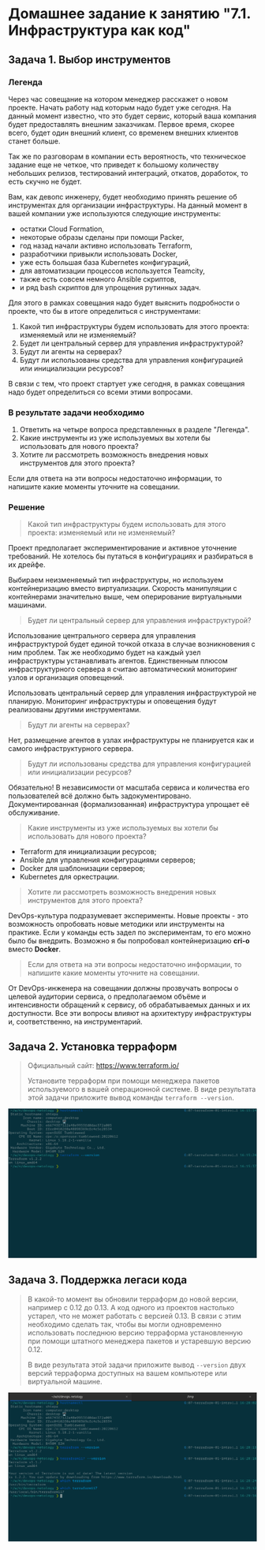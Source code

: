 # Домашнее задание к занятию "7.1. Инфраструктура как код"

## Задача 1. Выбор инструментов

### Легенда

Через час совещание на котором менеджер расскажет о новом проекте. Начать работу над которым надо будет уже сегодня. На данный момент известно, что это будет сервис, который ваша компания будет предоставлять внешним заказчикам. Первое время, скорее всего, будет один внешний клиент, со временем внешних клиентов станет больше.

Так же по разговорам в компании есть вероятность, что техническое задание еще не четкое, что приведет к большому
количеству небольших релизов, тестирований интеграций, откатов, доработок, то есть скучно не будет.  

Вам, как девопс инженеру, будет необходимо принять решение об инструментах для организации инфраструктуры. На данный момент в вашей компании уже используются следующие инструменты:

- остатки Сloud Formation,
- некоторые образы сделаны при помощи Packer,
- год назад начали активно использовать Terraform,
- разработчики привыкли использовать Docker,
- уже есть большая база Kubernetes конфигураций,
- для автоматизации процессов используется Teamcity,
- также есть совсем немного Ansible скриптов,
- и ряд bash скриптов для упрощения рутинных задач.  

Для этого в рамках совещания надо будет выяснить подробности о проекте, что бы в итоге определиться с инструментами:

1. Какой тип инфраструктуры будем использовать для этого проекта: изменяемый или не изменяемый?
1. Будет ли центральный сервер для управления инфраструктурой?
1. Будут ли агенты на серверах?
1. Будут ли использованы средства для управления конфигурацией или инициализации ресурсов?

В связи с тем, что проект стартует уже сегодня, в рамках совещания надо будет определиться со всеми этими вопросами.

### В результате задачи необходимо

1. Ответить на четыре вопроса представленных в разделе "Легенда". 
1. Какие инструменты из уже используемых вы хотели бы использовать для нового проекта?
1. Хотите ли рассмотреть возможность внедрения новых инструментов для этого проекта?

Если для ответа на эти вопросы недостаточно информации, то напишите какие моменты уточните на совещании.

### Решение

> Какой тип инфраструктуры будем использовать для этого проекта: изменяемый или не изменяемый?

Проект предполагает экспериментирование и активное уточнение требований. Не хотелось бы путаться в конфигурациях и разбираться в их дрейфе.

Выбираем неизменяемый тип инфраструктуры, но используем контейнеризацию вместо виртуализации. Скорость манипуляции с контейнерами значительно выше, чем оперирование виртуальными машинами.

> Будет ли центральный сервер для управления инфраструктурой?

Использование центрального сервера для управления инфраструктурой будет единой точкой отказа в случае возникновения с ним проблем. Так же необходимо будет на каждый узел инфраструктуры устанавливать агентов. Единственным плюсом инфраструктурного сервера я считаю автоматический мониторинг узлов и организация оповещений.

Использовать центральный сервер для управления инфраструктурой не планирую. Мониторинг инфраструктуры и оповещения будут реализованы другими инструментами.

> Будут ли агенты на серверах?

Нет, размещение агентов в узлах инфраструктуры не планируется как и самого инфраструктурного сервера.

> Будут ли использованы средства для управления конфигурацией или инициализации ресурсов?

Обязательно! В независимости от масштаба сервиса и количества его пользователей всё должно быть задокументировано. Документированная (формализованная) инфраструктура упрощает её обслуживание.

> Какие инструменты из уже используемых вы хотели бы использовать для нового проекта?

- Terraform для инициализации ресурсов;
- Ansible для управления конфигурациями серверов;
- Docker для шаблонизации серверов;
- Kubernetes для оркестрации.

> Хотите ли рассмотреть возможность внедрения новых инструментов для этого проекта?

DevOps-культура подразумевает эксперименты. Новые проекты -  это возможность опробовать новые методики или инструменты на практике. Если у команды есть задел по экспериментам, то его можно было бы внедрить. Возможно я бы попробовал контейнеризацию **cri-o** вместо **Docker**.

> Если для ответа на эти вопросы недостаточно информации, то напишите какие моменты уточните на совещании.

От DevOps-инженера на совещании должны прозвучать вопросы о целевой аудитории сервиса, о предполагаемом объёме и интенсивности обращений к сервису, об обрабатываемых данных и их доступности. Все эти вопросы влияют на архитектуру инфраструктуры и, соответственно, на инструментарий.

## Задача 2. Установка терраформ

> Официальный сайт: https://www.terraform.io/
>
>Установите терраформ при помощи менеджера пакетов используемого в вашей операционной системе. В виде результата этой задачи приложите вывод команды `terraform --version`.

![./01-intro/terraform.png](./01-intro/terraform.png "Снимок экрана c версией Terraform.")

## Задача 3. Поддержка легаси кода

> В какой-то момент вы обновили терраформ до новой версии, например с 0.12 до 0.13. А код одного из проектов настолько устарел, что не может работать с версией 0.13. В связи с этим необходимо сделать так, чтобы вы могли одновременно использовать последнюю версию терраформа установленную при помощи штатного менеджера пакетов и устаревшую версию 0.12.
>
>В виде результата этой задачи приложите вывод `--version` двух версий терраформа доступных на вашем компьютере или виртуальной машине.

![./01-intro/terraform117.png](./01-intro/terraform117.png "Снимок экрана c устаревшей версией Terraform.")

